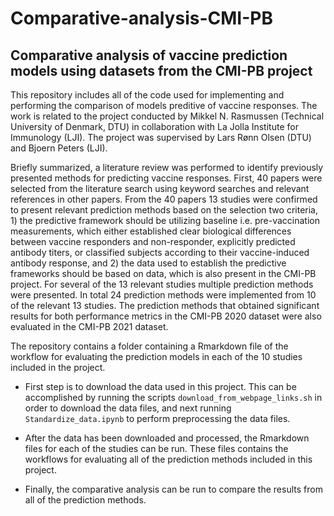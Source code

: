 # Comparative-analysis-CMI-PB
## Comparative analysis of vaccine prediction models using datasets from the CMI-PB project

This repository includes all of the code used for implementing and performing the comparison of models preditive of vaccine responses.
The work is related to the project conducted by Mikkel N. Rasmussen (Technical University of Denmark, DTU) in collaboration with La Jolla Institute for Immunology (LJI). The project was supervised by Lars Rønn Olsen (DTU) and Bjoern Peters (LJI).

Briefly summarized, a literature review was performed to identify previously presented methods for predicting vaccine responses. First, 40 papers were selected from the literature search using keyword searches and relevant references in other papers. From the 40 papers 13 studies were confirmed to present relevant prediction methods based on the selection two criteria, 1) the predictive framework should be utilizing baseline i.e. pre-vaccination measurements, which either established clear biological differences between vaccine responders and non-responder, explicitly predicted antibody titers, or classified subjects according to their vaccine-induced antibody response, and 2) the data used to establish the predictive frameworks should be based on data, which is also present in the CMI-PB project. For several of the 13 relevant studies multiple prediction methods were presented. In total 24 prediction methods were implemented from 10 of the relevant 13 studies. The prediction methods that obtained significant results for both performance metrics in the CMI-PB 2020 dataset were also evaluated in the CMI-PB 2021 dataset.


The repository contains a folder containing a Rmarkdown file of the workflow for evaluating the prediction models in each of the 10 studies included in the project.

- First step is to download the data used in this project. This can be accomplished by running the scripts `download_from_webpage_links.sh` in order to download the data files, and next running `Standardize_data.ipynb` to perform preprocessing the data files.

- After the data has been downloaded and processed, the Rmarkdown files for each of the studies can be run. These files contains the workflows for evaluating all of the prediction methods included in this project.

- Finally, the comparative analysis can be run to compare the results from all of the prediction methods.
